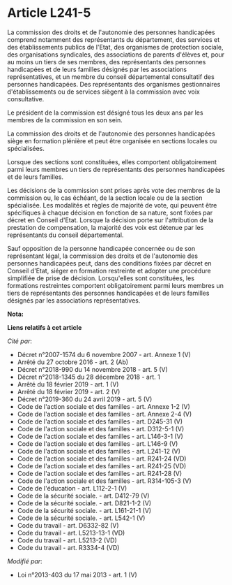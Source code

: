# Article L241-5

La commission des droits et de l'autonomie des personnes handicapées comprend notamment des représentants du département, des
services et des établissements publics de l'Etat, des organismes de protection sociale, des organisations syndicales, des
associations de parents d'élèves et, pour au moins un tiers de ses membres, des représentants des personnes handicapées et de
leurs familles désignés par les associations représentatives, et un membre du conseil départemental consultatif des personnes
handicapées. Des représentants des organismes gestionnaires d'établissements ou de services siègent à la commission avec voix
consultative. 

Le président de la commission est désigné tous les deux ans par les membres de la commission en son sein. 

La commission des droits et de l'autonomie des personnes handicapées siège en formation plénière et peut être organisée en
sections locales ou spécialisées. 

Lorsque des sections sont constituées, elles comportent obligatoirement parmi leurs membres un tiers de représentants des
personnes handicapées et de leurs familles. 

Les décisions de la commission sont prises après vote des membres de la commission ou, le cas échéant, de la section locale
ou de la section spécialisée. Les modalités et règles de majorité de vote, qui peuvent être spécifiques à chaque décision en
fonction de sa nature, sont fixées par décret en Conseil d'Etat. Lorsque la décision porte sur l'attribution de la prestation
de compensation, la majorité des voix est détenue par les représentants du conseil départemental. 

Sauf opposition de la personne handicapée concernée ou de son représentant légal, la commission des droits et de l'autonomie
des personnes handicapées peut, dans des conditions fixées par décret en Conseil d'Etat, siéger en formation restreinte et
adopter une procédure simplifiée de prise de décision. Lorsqu'elles sont constituées, les formations restreintes comportent
obligatoirement parmi leurs membres un tiers de représentants des personnes handicapées et de leurs familles désignés par les
associations représentatives.

**Nota:**



**Liens relatifs à cet article**

_Cité par_:

  - Décret n°2007-1574 du 6 novembre 2007 - art. Annexe 1 (V)
  - Arrêté du 27 octobre 2016 - art. 2 (Ab)
  - Décret n°2018-990 du 14 novembre 2018 - art. 5 (V)
  - Décret n°2018-1345 du 28 décembre 2018 - art. 1
  - Arrêté du 18 février 2019 - art. 1 (V)
  - Arrêté du 18 février 2019 - art. 2 (V)
  - Décret n°2019-360 du 24 avril 2019 - art. 5 (V)
  - Code de l'action sociale et des familles - art. Annexe 1-2 (V)
  - Code de l'action sociale et des familles - art. Annexe 2-4 (V)
  - Code de l'action sociale et des familles - art. D245-31 (V)
  - Code de l'action sociale et des familles - art. D312-5-1 (V)
  - Code de l'action sociale et des familles - art. L146-3-1 (V)
  - Code de l'action sociale et des familles - art. L146-9 (V)
  - Code de l'action sociale et des familles - art. L241-12 (V)
  - Code de l'action sociale et des familles - art. R241-24 (VD)
  - Code de l'action sociale et des familles - art. R241-25 (VD)
  - Code de l'action sociale et des familles - art. R241-28 (V)
  - Code de l'action sociale et des familles - art. R314-105-3 (V)
  - Code de l'éducation - art. L112-2-1 (V)
  - Code de la sécurité sociale. - art. D412-79 (V)
  - Code de la sécurité sociale. - art. D821-1-2 (V)
  - Code de la sécurité sociale. - art. L161-21-1 (V)
  - Code de la sécurité sociale. - art. L542-1 (V)
  - Code du travail - art. D6332-82 (V)
  - Code du travail - art. L5213-13-1 (VD)
  - Code du travail - art. L5213-2 (VD)
  - Code du travail - art. R3334-4 (VD)

_Modifié par_:

  - Loi n°2013-403 du 17 mai 2013 - art. 1 (V)
